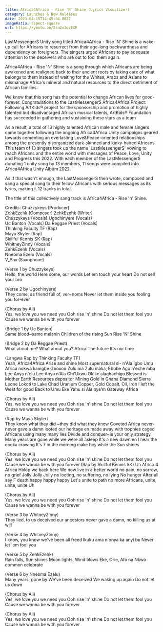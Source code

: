 ```yaml
---
title: Africa4Africa - Rise 'N' Shine (Lyrics Visualizer)
category: Launches & New Releases
date: 2023-04-15T14:45:04.802Z
imageRatio: aspect-square
url: https://youtu.be/2sn2v3qzEXM
---
```

LastMessengerS Unity song titled Africa4Africa - Rise 'N' Shine is a wake-up call for Africans to resurrect from their age-long backwardness and dependency on foreigners. The singers urged Africans to pay adequate attention to the deceivers who are out to fool them again. 

Africa4Africa - Rise 'N' Shine is a song through which Africans are being awakened and realigned back to their ancient roots by taking care of what belongs to them instead of waiting for the Whites, Arabs and Asians to mismanage Africa's mineral and natural resources to the direct detriment of African families. 

We know that this song has the potential to change African lives for good-forever. Congratulations to the LastMessengerS Africa4Africa Project: Following ArtKids® project for the sponsorship and promotion of highly talented but disadvantaged African musical talents, ArtKids® Foundation has succeeded in gathering and sustaining these stars as a team 

As a result, a total of 13 highly talented African male and female singers came together following the ongoing Africa4Africa Unity campaigns geared towards cementing an everlasting Love&Peace-oriented relationships among the presently disorganized dark-skinned and kinky-haired Africans. This team of 13 singers took up the name 'LastMessengerS' vowing to reach Africans and the entire world with messages of Peace, Love, Unity and Progress this 2022. With each member of the LastMessengerS donating 1 unity song by 13 members, 11 songs were compiled into Africa4Africa Unity Album 2022. 

As if that wasn't enough, the LastMessengerS then wrote, composed and sang a special song to their fellow Africans with serious messages as its lyrics, making it 12 tracks in total. 

The title of this collectively sang track is Africa4Africa - Rise 'n' Shine. 

Credits: Chuzzykeys (Producer) \
ZehkEzehk (Composer) ZehkEzehk (Writer) \
Chuzzykeys (Vocals) Ugochinyere (Vocals) \
Uc Banton (Vocals) Da Reggae Priest (Vocals) \
Thinking Faculty TF (Rap) \
Maya Skyler (Rap) \
Skillful Kennis SK (Rap) \
WhitneyZinny (Vocals) \
ZehkEzehk (Vocals) \
Nneoma Ezelu (Vocals) \
V_Sax (Saxophone) 

(Verse 1 by Chuzzykeys) \
Hello, the world Here come, our words Let em touch your heart Do not sell your bro 

(Verse 2 by Ugochinyere) \
They come, as friend full of, ver~noms Never let them inside you fooling you for-ever 

(Chorus by All) \
Yes, we love you we need you Ooh rise 'n' shine Do not let them fool you Cause we wanna be with you forever 

(Bridge 1 by Uc Banton) \
Same blood~same melanin Children of the rising Sun Rise 'N' Shine 

(Bridge 2 by Da Reggae Priest) \
What about me? What about you? Africa The future It's our time 

(Langwa Rap by Thinking Faculty TF) \
Yeah, Africa4Africa Arise and shine Most supernatural si- n'Ala Igbo Umu Africa nokwa kamgbe Gboooo Zulu ma Zulu maka, Ebube Agu n'eche mba Lee Anya n'elu Lee Anya n'Ala Chi'Ukwu Okike alaghachigo Blessed is Mother Earth Resources depositor Mining Gold in Ghana Diamond Sierra Leone Lokoti to Lake Chad Uranium Copper, Gold Cobalt, Oil, Iron I left the West for good Back to Umu Eke Yahu si Ala nye'm Gateway Africa 

(Chorus by All) \
Yes, we love you we need you Ooh rise 'n' shine Do not let them fool you Cause we wanna be with you forever 

(Rap by Maya Skyler) \
They know what they did \~they did what they know Coveted Africa never-never gave a damn looted our heritage en made away with trophies caged Africans using many many lies Divide and conquer\~is your only strategy Many years are gone while we were all asleep It's a new dawn en I hear the cocka crowing It's 7 in the morning make hey while the Sun shines 

(Chorus by All) \
Yes, we love you we need you Ooh rise 'n' shine Do not let them fool you Cause we wanna be with you forever (Rap by Skillful Kennis SK) Uh Africa 4 Africa Holop we back here We now live in a better world no pain, no sorrow, no grief Jolly Jolly Jolly no looting, no suffering, no lying No hunger After all say F death happy happy happy Let's unite to path no more Africans, unite, unite, unite Uh 

(Chorus by All) \
Yes, we love you we need you Ooh rise 'n' shine Do not let them fool you Cause we wanna be with you forever 

(Verse 3 by WhitneyZinny) \
They lied, to us deceived our ancestors never gave a damn, no killing us at will 

(Verse 4 by WhitneyZinny) \
I know, you know we've been all freed Ikuku ama n'onya ka anyi bu Never let 'em fool you 

(Verse 5 by ZehkEzehk) \
Rain falls, Sun shines Moon lights, Wind blows Eke, Orie, Afo na Nkwo common celebrate 

(Verse 6 by Nneoma Ezelu) \
Many years, gone by We've been deceived We waking up again Do not let us down 

(Chorus by All) \
Yes, we love you we need you Ooh rise 'n' shine Do not let them fool you Cause we wanna be with you forever 

(Chorus by All) \
Yes, we love you we need you Ooh rise 'n' shine Do not let them fool you Cause we wanna be with you forever